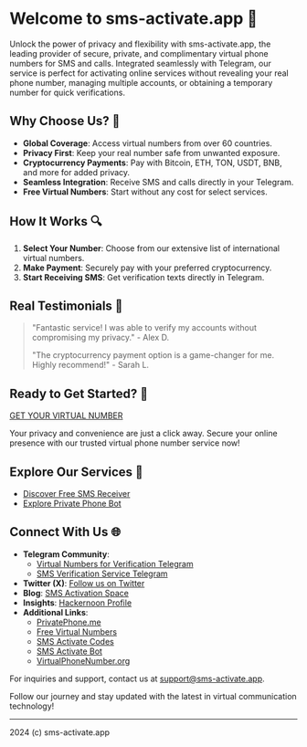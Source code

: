 # Welcome to sms-activate.app 📲

Unlock the power of privacy and flexibility with sms-activate.app, the leading provider of secure, private, and complimentary virtual phone numbers for SMS and calls. Integrated seamlessly with Telegram, our service is perfect for activating online services without revealing your real phone number, managing multiple accounts, or obtaining a temporary number for quick verifications.

## Why Choose Us? 🌟

- **Global Coverage**: Access virtual numbers from over 60 countries.
- **Privacy First**: Keep your real number safe from unwanted exposure.
- **Cryptocurrency Payments**: Pay with Bitcoin, ETH, TON, USDT, BNB, and more for added privacy.
- **Seamless Integration**: Receive SMS and calls directly in your Telegram.
- **Free Virtual Numbers**: Start without any cost for select services.

## How It Works 🔍

1. **Select Your Number**: Choose from our extensive list of international virtual numbers.
2. **Make Payment**: Securely pay with your preferred cryptocurrency.
3. **Start Receiving SMS**: Get verification texts directly in Telegram.

## Real Testimonials 💬

> "Fantastic service! I was able to verify my accounts without compromising my privacy." - Alex D.
>
> "The cryptocurrency payment option is a game-changer for me. Highly recommend!" - Sarah L.

## Ready to Get Started? 🚀

[GET YOUR VIRTUAL NUMBER](/get-started)

Your privacy and convenience are just a click away. Secure your online presence with our trusted virtual phone number service now!

## Explore Our Services 💼

- [Discover Free SMS Receiver](https://t.me/FreeSmsReceiver)
- [Explore Private Phone Bot](https://t.me/PrivatePhoneBot)

## Connect With Us 🌐
- **Telegram Community**:
  - [Virtual Numbers for Verification Telegram](https://t.me/VirtualNumbersForVerification)
  - [SMS Verification Service Telegram](https://t.me/SmsVerificationService)
- **Twitter (X)**: [Follow us on Twitter](https://twitter.com/PrivatePhoneBot)
- **Blog**: [SMS Activation Space](https://sms-activate.space/)
- **Insights**: [Hackernoon Profile](https://hackernoon.com/u/privatephonebot)
- **Additional Links**:
  - [PrivatePhone.me](https://privatephone.me)
  - [Free Virtual Numbers](http://freevirtualnumbers.com)
  - [SMS Activate Codes](https://sms-activate.codes)
  - [SMS Activate Bot](https://sms-activate.bot)
  - [VirtualPhoneNumber.org](https://virtualphonenumber.org)

For inquiries and support, contact us at [support@sms-activate.app](mailto:support@sms-activate.app).

Follow our journey and stay updated with the latest in virtual communication technology!

---

2024 (c) sms-activate.app
